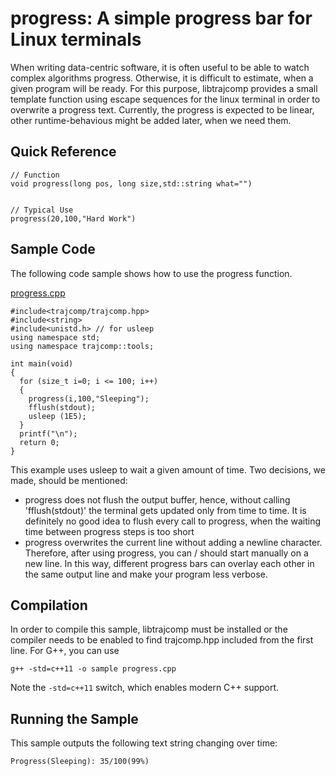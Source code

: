 progress: A simple progress bar for Linux terminals
===================

When writing data-centric software, it is often useful to be able to watch complex algorithms progress. Otherwise, it is difficult to estimate, when a given program will be ready. For this purpose, libtrajcomp provides a small template function using escape sequences for the linux terminal in order to overwrite a progress text. Currently, the progress is expected to be linear, other runtime-behavious might be added later, when we need them.

Quick Reference
-------------------
	// Function
	void progress(long pos, long size,std::string what="")
		
	
	// Typical Use
	progress(20,100,"Hard Work")


Sample Code
-------------
The following code sample shows how to use the progress function.

[progress.cpp](progress.cpp)

	#include<trajcomp/trajcomp.hpp>
	#include<string>
	#include<unistd.h> // for usleep
	using namespace std;
	using namespace trajcomp::tools;

	int main(void)
	{	
	  for (size_t i=0; i <= 100; i++)
	  {
		progress(i,100,"Sleeping");
		fflush(stdout);
		usleep (1E5);
	  }
	  printf("\n");
	  return 0;
	}

This example uses usleep to wait a given amount of time. Two decisions, we made, should be
mentioned:

*	progress does not flush the output buffer, hence, without calling 'fflush(stdout)' the 
	terminal gets updated only from time to time. It is definitely no good idea to flush every 
	call to progress, when the waiting time between progress steps is too short
*	progress overwrites the current line without adding a newline character. Therefore, after
	using progress, you can / should start manually on a new line. In this way, different progress 
	bars can overlay each other in the same output line and make your program less verbose.


Compilation
------------
In order to compile this sample, libtrajcomp must be installed or the compiler needs to be enabled to find trajcomp.hpp included from the first line. For G++, you can use

	g++ -std=c++11 -o sample progress.cpp

Note the `-std=c++11` switch, which enables modern C++ support. 

Running the Sample
-----------------
This sample outputs the following text string changing over time:

	Progress(Sleeping): 35/100(99%)

